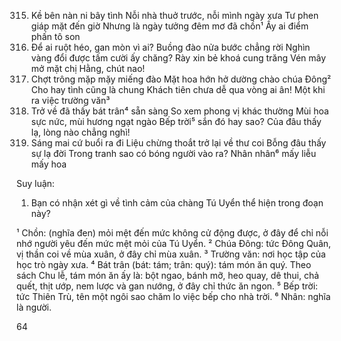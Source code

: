315. Kề bên nàn ni bây tình
    Nỗi nhà thuở trước, nỗi mình ngày xưa
    Tư phen giáp mặt đến giờ
    Nhưng là ngày tưởng đêm mơ đã chồn¹
    Ấy ai điểm phấn tô son
320. Để ai ruột héo, gan mòn vì ai?
    Buồng đào nửa bước chẳng rời
    Nghìn vàng đổi được tấm cười ấy chăng?
    Rày xin bẻ khoá cung trăng
    Vén mây mở mặt chị Hằng, chút nao!
325. Chợt trông mặp mặy miếng đào
    Mặt hoa hớn hở dường chào chúa Đông²
    Cho hay tình cũng là chung
    Khách tiên chưa dễ qua vòng ai ân!
    Một khi ra việc trường văn³
330. Trở về đã thấy bát trân⁴ sẵn sàng
    So xem phong vị khác thường
    Mùi hoa sực nức, mùi hương ngạt ngào
    Bếp trời⁵ sắn đó hay sao?
    Của đâu thấy lạ, lòng nào chẳng nghì!
335. Sáng mai cứ buổi ra đi
    Liệu chừng thoắt trở lại về thư coi
    Bỗng đâu thấy sự lạ đời
    Trong tranh sao có bóng người vào ra?
    Nhân nhân⁶ mấy liễu mấy hoa

Suy luận:
1. Bạn có nhận xét gì về tình cảm của chàng Tú Uyển thể hiện trong đoạn này?

¹ Chồn: (nghĩa đen) mỏi mệt đến mức không cử động được, ở đây để chỉ nỗi nhớ người yêu đến mức mệt mỏi của Tú Uyển.
² Chúa Đông: tức Đông Quân, vị thần coi về mùa xuân, ở đây chỉ mùa xuân.
³ Trường văn: nơi học tập của học trò ngày xưa.
⁴ Bát trân (bát: tám; trân: quý): tám món ăn quý. Theo sách Chu lễ, tám món ăn ấy là: bột ngao, bánh mỡ, heo quay, dê thui, chả quết, thịt ướp, nem lược và gan nướng, ở đây chỉ thức ăn ngon.
⁵ Bếp trời: tức Thiên Trù, tên một ngôi sao chăm lo việc bếp cho nhà trời.
⁶ Nhân: nghĩa là người.

64